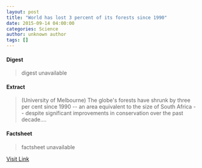 ```yaml
---
layout: post
title: "World has lost 3 percent of its forests since 1990"
date: 2015-09-14 04:00:00
categories: Science
author: unknown author
tags: []
---
```



#### Digest
>digest unavailable

#### Extract
>(University of Melbourne) The globe's forests have shrunk by three per cent since 1990 -- an area equivalent to the size of South Africa -- despite significant improvements in conservation over the past decade....

#### Factsheet
>factsheet unavailable

[Visit Link](http://www.eurekalert.org/pub_releases/2015-09/uom-whl091415.php)


